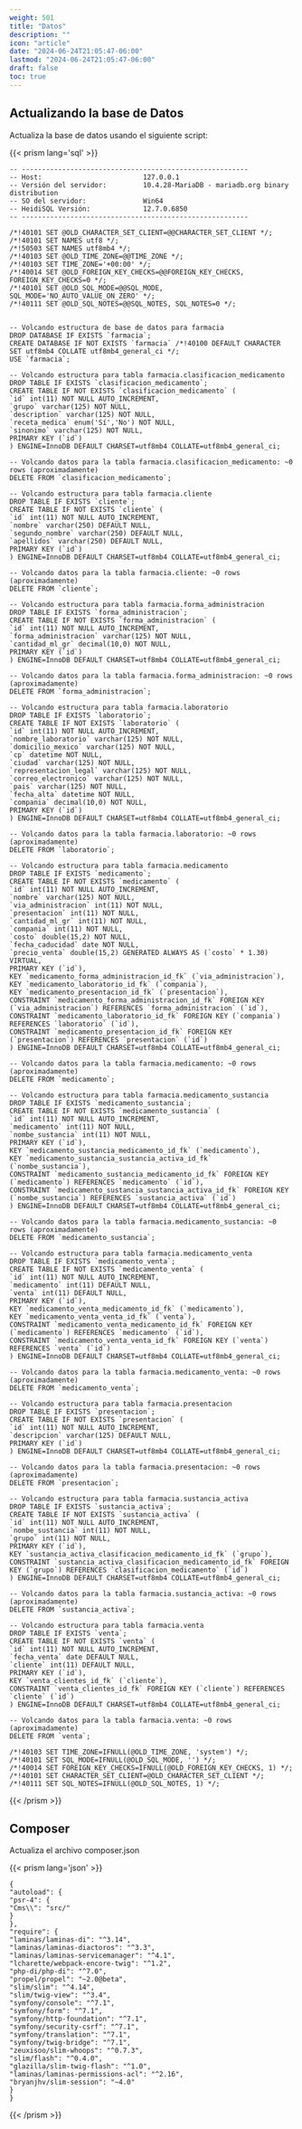 ```yaml
---
weight: 501
title: "Datos"
description: ""
icon: "article"
date: "2024-06-24T21:05:47-06:00"
lastmod: "2024-06-24T21:05:47-06:00"
draft: false
toc: true
---
```


## Actualizando la base de Datos

Actualiza la base de datos usando el siguiente script:

{{< prism lang='sql' >}}

    -- --------------------------------------------------------
    -- Host:                         127.0.0.1
    -- Versión del servidor:         10.4.28-MariaDB - mariadb.org binary distribution
    -- SO del servidor:              Win64
    -- HeidiSQL Versión:             12.7.0.6850
    -- --------------------------------------------------------
    
    /*!40101 SET @OLD_CHARACTER_SET_CLIENT=@@CHARACTER_SET_CLIENT */;
    /*!40101 SET NAMES utf8 */;
    /*!50503 SET NAMES utf8mb4 */;
    /*!40103 SET @OLD_TIME_ZONE=@@TIME_ZONE */;
    /*!40103 SET TIME_ZONE='+00:00' */;
    /*!40014 SET @OLD_FOREIGN_KEY_CHECKS=@@FOREIGN_KEY_CHECKS, FOREIGN_KEY_CHECKS=0 */;
    /*!40101 SET @OLD_SQL_MODE=@@SQL_MODE, SQL_MODE='NO_AUTO_VALUE_ON_ZERO' */;
    /*!40111 SET @OLD_SQL_NOTES=@@SQL_NOTES, SQL_NOTES=0 */;
    
    
    -- Volcando estructura de base de datos para farmacia
    DROP DATABASE IF EXISTS `farmacia`;
    CREATE DATABASE IF NOT EXISTS `farmacia` /*!40100 DEFAULT CHARACTER SET utf8mb4 COLLATE utf8mb4_general_ci */;
    USE `farmacia`;
    
    -- Volcando estructura para tabla farmacia.clasificacion_medicamento
    DROP TABLE IF EXISTS `clasificacion_medicamento`;
    CREATE TABLE IF NOT EXISTS `clasificacion_medicamento` (
    `id` int(11) NOT NULL AUTO_INCREMENT,
    `grupo` varchar(125) NOT NULL,
    `description` varchar(125) NOT NULL,
    `receta_medica` enum('Sí','No') NOT NULL,
    `sinonimo` varchar(125) NOT NULL,
    PRIMARY KEY (`id`)
    ) ENGINE=InnoDB DEFAULT CHARSET=utf8mb4 COLLATE=utf8mb4_general_ci;
    
    -- Volcando datos para la tabla farmacia.clasificacion_medicamento: ~0 rows (aproximadamente)
    DELETE FROM `clasificacion_medicamento`;
    
    -- Volcando estructura para tabla farmacia.cliente
    DROP TABLE IF EXISTS `cliente`;
    CREATE TABLE IF NOT EXISTS `cliente` (
    `id` int(11) NOT NULL AUTO_INCREMENT,
    `nombre` varchar(250) DEFAULT NULL,
    `segundo_nombre` varchar(250) DEFAULT NULL,
    `apellidos` varchar(250) DEFAULT NULL,
    PRIMARY KEY (`id`)
    ) ENGINE=InnoDB DEFAULT CHARSET=utf8mb4 COLLATE=utf8mb4_general_ci;
    
    -- Volcando datos para la tabla farmacia.cliente: ~0 rows (aproximadamente)
    DELETE FROM `cliente`;
    
    -- Volcando estructura para tabla farmacia.forma_administracion
    DROP TABLE IF EXISTS `forma_administracion`;
    CREATE TABLE IF NOT EXISTS `forma_administracion` (
    `id` int(11) NOT NULL AUTO_INCREMENT,
    `forma_administracion` varchar(125) NOT NULL,
    `cantidad_ml_gr` decimal(10,0) NOT NULL,
    PRIMARY KEY (`id`)
    ) ENGINE=InnoDB DEFAULT CHARSET=utf8mb4 COLLATE=utf8mb4_general_ci;
    
    -- Volcando datos para la tabla farmacia.forma_administracion: ~0 rows (aproximadamente)
    DELETE FROM `forma_administracion`;
    
    -- Volcando estructura para tabla farmacia.laboratorio
    DROP TABLE IF EXISTS `laboratorio`;
    CREATE TABLE IF NOT EXISTS `laboratorio` (
    `id` int(11) NOT NULL AUTO_INCREMENT,
    `nombre_laboratorio` varchar(125) NOT NULL,
    `domicilio_mexico` varchar(125) NOT NULL,
    `cp` datetime NOT NULL,
    `ciudad` varchar(125) NOT NULL,
    `representacion_legal` varchar(125) NOT NULL,
    `correo_electronico` varchar(125) NOT NULL,
    `pais` varchar(125) NOT NULL,
    `fecha_alta` datetime NOT NULL,
    `compania` decimal(10,0) NOT NULL,
    PRIMARY KEY (`id`)
    ) ENGINE=InnoDB DEFAULT CHARSET=utf8mb4 COLLATE=utf8mb4_general_ci;
    
    -- Volcando datos para la tabla farmacia.laboratorio: ~0 rows (aproximadamente)
    DELETE FROM `laboratorio`;
    
    -- Volcando estructura para tabla farmacia.medicamento
    DROP TABLE IF EXISTS `medicamento`;
    CREATE TABLE IF NOT EXISTS `medicamento` (
    `id` int(11) NOT NULL AUTO_INCREMENT,
    `nombre` varchar(125) NOT NULL,
    `via_administracion` int(11) NOT NULL,
    `presentacion` int(11) NOT NULL,
    `cantidad_ml_gr` int(11) NOT NULL,
    `compania` int(11) NOT NULL,
    `costo` double(15,2) NOT NULL,
    `fecha_caducidad` date NOT NULL,
    `precio_venta` double(15,2) GENERATED ALWAYS AS (`costo` * 1.30) VIRTUAL,
    PRIMARY KEY (`id`),
    KEY `medicamento_forma_administracion_id_fk` (`via_administracion`),
    KEY `medicamento_laboratorio_id_fk` (`compania`),
    KEY `medicamento_presentacion_id_fk` (`presentacion`),
    CONSTRAINT `medicamento_forma_administracion_id_fk` FOREIGN KEY (`via_administracion`) REFERENCES `forma_administracion` (`id`),
    CONSTRAINT `medicamento_laboratorio_id_fk` FOREIGN KEY (`compania`) REFERENCES `laboratorio` (`id`),
    CONSTRAINT `medicamento_presentacion_id_fk` FOREIGN KEY (`presentacion`) REFERENCES `presentacion` (`id`)
    ) ENGINE=InnoDB DEFAULT CHARSET=utf8mb4 COLLATE=utf8mb4_general_ci;
    
    -- Volcando datos para la tabla farmacia.medicamento: ~0 rows (aproximadamente)
    DELETE FROM `medicamento`;
    
    -- Volcando estructura para tabla farmacia.medicamento_sustancia
    DROP TABLE IF EXISTS `medicamento_sustancia`;
    CREATE TABLE IF NOT EXISTS `medicamento_sustancia` (
    `id` int(11) NOT NULL AUTO_INCREMENT,
    `medicamento` int(11) NOT NULL,
    `nombe_sustancia` int(11) NOT NULL,
    PRIMARY KEY (`id`),
    KEY `medicamento_sustancia_medicamento_id_fk` (`medicamento`),
    KEY `medicamento_sustancia_sustancia_activa_id_fk` (`nombe_sustancia`),
    CONSTRAINT `medicamento_sustancia_medicamento_id_fk` FOREIGN KEY (`medicamento`) REFERENCES `medicamento` (`id`),
    CONSTRAINT `medicamento_sustancia_sustancia_activa_id_fk` FOREIGN KEY (`nombe_sustancia`) REFERENCES `sustancia_activa` (`id`)
    ) ENGINE=InnoDB DEFAULT CHARSET=utf8mb4 COLLATE=utf8mb4_general_ci;
    
    -- Volcando datos para la tabla farmacia.medicamento_sustancia: ~0 rows (aproximadamente)
    DELETE FROM `medicamento_sustancia`;
    
    -- Volcando estructura para tabla farmacia.medicamento_venta
    DROP TABLE IF EXISTS `medicamento_venta`;
    CREATE TABLE IF NOT EXISTS `medicamento_venta` (
    `id` int(11) NOT NULL AUTO_INCREMENT,
    `medicamento` int(11) DEFAULT NULL,
    `venta` int(11) DEFAULT NULL,
    PRIMARY KEY (`id`),
    KEY `medicamento_venta_medicamento_id_fk` (`medicamento`),
    KEY `medicamento_venta_venta_id_fk` (`venta`),
    CONSTRAINT `medicamento_venta_medicamento_id_fk` FOREIGN KEY (`medicamento`) REFERENCES `medicamento` (`id`),
    CONSTRAINT `medicamento_venta_venta_id_fk` FOREIGN KEY (`venta`) REFERENCES `venta` (`id`)
    ) ENGINE=InnoDB DEFAULT CHARSET=utf8mb4 COLLATE=utf8mb4_general_ci;
    
    -- Volcando datos para la tabla farmacia.medicamento_venta: ~0 rows (aproximadamente)
    DELETE FROM `medicamento_venta`;
    
    -- Volcando estructura para tabla farmacia.presentacion
    DROP TABLE IF EXISTS `presentacion`;
    CREATE TABLE IF NOT EXISTS `presentacion` (
    `id` int(11) NOT NULL AUTO_INCREMENT,
    `descripcion` varchar(125) DEFAULT NULL,
    PRIMARY KEY (`id`)
    ) ENGINE=InnoDB DEFAULT CHARSET=utf8mb4 COLLATE=utf8mb4_general_ci;
    
    -- Volcando datos para la tabla farmacia.presentacion: ~0 rows (aproximadamente)
    DELETE FROM `presentacion`;
    
    -- Volcando estructura para tabla farmacia.sustancia_activa
    DROP TABLE IF EXISTS `sustancia_activa`;
    CREATE TABLE IF NOT EXISTS `sustancia_activa` (
    `id` int(11) NOT NULL AUTO_INCREMENT,
    `nombe_sustancia` int(11) NOT NULL,
    `grupo` int(11) NOT NULL,
    PRIMARY KEY (`id`),
    KEY `sustancia_activa_clasificacion_medicamento_id_fk` (`grupo`),
    CONSTRAINT `sustancia_activa_clasificacion_medicamento_id_fk` FOREIGN KEY (`grupo`) REFERENCES `clasificacion_medicamento` (`id`)
    ) ENGINE=InnoDB DEFAULT CHARSET=utf8mb4 COLLATE=utf8mb4_general_ci;
    
    -- Volcando datos para la tabla farmacia.sustancia_activa: ~0 rows (aproximadamente)
    DELETE FROM `sustancia_activa`;
    
    -- Volcando estructura para tabla farmacia.venta
    DROP TABLE IF EXISTS `venta`;
    CREATE TABLE IF NOT EXISTS `venta` (
    `id` int(11) NOT NULL AUTO_INCREMENT,
    `fecha_venta` date DEFAULT NULL,
    `cliente` int(11) DEFAULT NULL,
    PRIMARY KEY (`id`),
    KEY `venta_clientes_id_fk` (`cliente`),
    CONSTRAINT `venta_clientes_id_fk` FOREIGN KEY (`cliente`) REFERENCES `cliente` (`id`)
    ) ENGINE=InnoDB DEFAULT CHARSET=utf8mb4 COLLATE=utf8mb4_general_ci;
    
    -- Volcando datos para la tabla farmacia.venta: ~0 rows (aproximadamente)
    DELETE FROM `venta`;
    
    /*!40103 SET TIME_ZONE=IFNULL(@OLD_TIME_ZONE, 'system') */;
    /*!40101 SET SQL_MODE=IFNULL(@OLD_SQL_MODE, '') */;
    /*!40014 SET FOREIGN_KEY_CHECKS=IFNULL(@OLD_FOREIGN_KEY_CHECKS, 1) */;
    /*!40101 SET CHARACTER_SET_CLIENT=@OLD_CHARACTER_SET_CLIENT */;
    /*!40111 SET SQL_NOTES=IFNULL(@OLD_SQL_NOTES, 1) */;

{{< /prism >}}

## Composer

Actualiza el archivo composer.json

{{< prism lang='json' >}}

    {
    "autoload": {
    "psr-4": {
    "Cms\\": "src/"
    }
    },
    "require": {
    "laminas/laminas-di": "^3.14",
    "laminas/laminas-diactoros": "^3.3",
    "laminas/laminas-servicemanager": "^4.1",
    "lcharette/webpack-encore-twig": "^1.2",
    "php-di/php-di": "^7.0",
    "propel/propel": "~2.0@beta",
    "slim/slim": "^4.14",
    "slim/twig-view": "^3.4",
    "symfony/console": "^7.1",
    "symfony/form": "^7.1",
    "symfony/http-foundation": "^7.1",
    "symfony/security-csrf": "^7.1",
    "symfony/translation": "^7.1",
    "symfony/twig-bridge": "^7.1",
    "zeuxisoo/slim-whoops": "^0.7.3",
    "slim/flash": "^0.4.0",
    "glazilla/slim-twig-flash": "^1.0",
    "laminas/laminas-permissions-acl": "^2.16",
    "bryanjhv/slim-session": "~4.0"
    }
    }

{{< /prism >}}

